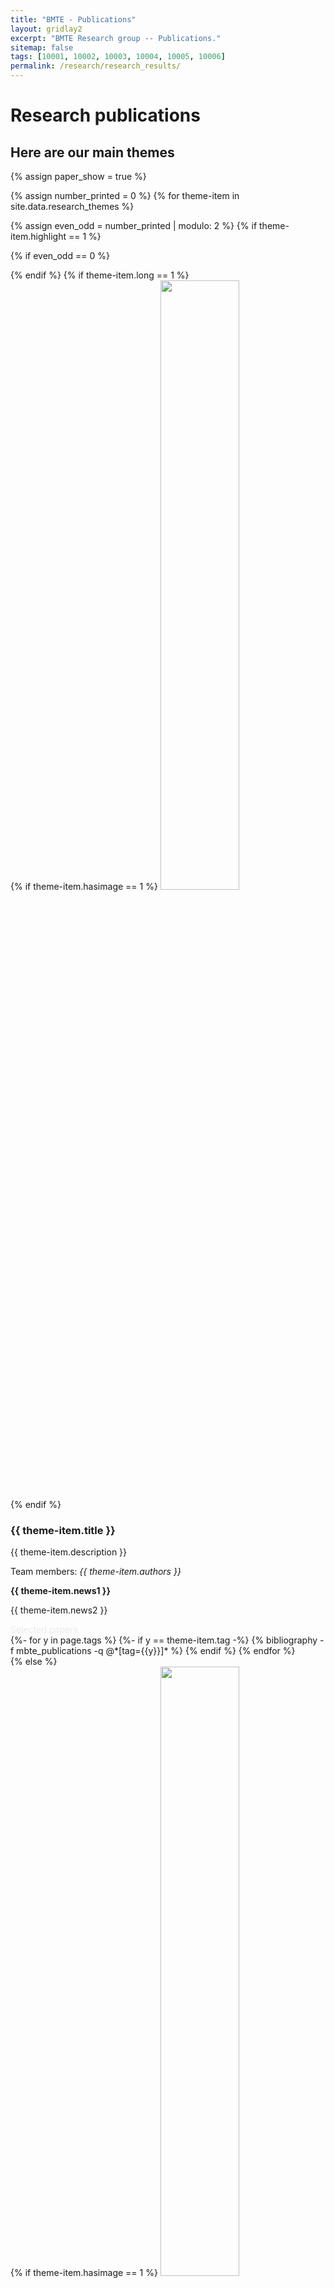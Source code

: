 ```yaml
---
title: "BMTE - Publications"
layout: gridlay2
excerpt: "BMTE Research group -- Publications."
sitemap: false
tags: [10001, 10002, 10003, 10004, 10005, 10006]
permalink: /research/research_results/
---
```



# Research publications

## Here are our main themes
{% assign paper_show = true %}


{% assign number_printed = 0 %}
{% for theme-item in site.data.research_themes %}

{% assign even_odd = number_printed | modulo: 2 %}
{% if theme-item.highlight == 1 %}

{% if even_odd == 0 %}
<div class="row">
{% endif %}
{% if theme-item.long == 1 %}
<div class="col-sm-12 clearfix">
 <div class="well">
 {% if theme-item.hasimage == 1 %}
  <img src="{{ site.url }}{{ site.baseurl }}/images/publications/{{ theme-item.image }}" class="img-responsive" width="50%" style="float: top"/>
  {% endif %}
  <h3><pubtit>{{ theme-item.title }}</pubtit></h3>
  <p>{{ theme-item.description }}</p>
  <p>Team members: <em>{{ theme-item.authors }}</em></p>
  <p class="text-danger"><strong> {{ theme-item.news1 }}</strong></p>
  <p> {{ theme-item.news2 }}</p>
  <a data-toggle="collapse" href="#{{theme-item.key}}-bib"  class="btn-bib" style="text-decoration:none; color:#ebebeb; hover:#ebebeb;" role="button" aria-expanded="false">Selected papers</a>
<div class="collapse" id="{{theme-item.key}}-bib"><div class="well-abs"><div class="publications">
{%- for y in page.tags %}
{%- if y == theme-item.tag -%}
{% bibliography -f mbte_publications -q @*[tag={{y}}]* %}
{% endif %}
{% endfor %}
</div></div></div>
 </div>
</div>
</div>
{% else %}
<div class="col-sm-6 clearfix">
 <div class="well">
 {% if theme-item.hasimage == 1 %}
  <img src="{{ site.url }}{{ site.baseurl }}/images/publications/{{ theme-item.image }}" class="img-responsive" width="50%" style="float: top"/>
  {% endif %}
  <h3><pubtit>{{ theme-item.title }}</pubtit></h3>
  {{ theme-item.description }}
  <p>Team members: <em>{{ theme-item.authors }}</em></p>
  <p class="text-danger"><strong> {{ theme-item.news1 }}</strong></p>
  <p> {{ theme-item.news2 }}</p>
  <a data-toggle="collapse" href="#{{theme-item.key}}-bib"  class="btn-bib" style="text-decoration:none; color:#ebebeb; hover:#ebebeb;" role="button" aria-expanded="false">Selected papers</a>
<div class="collapse" id="{{theme-item.key}}-bib"><div class="well-abs"><div class="publications">
{%- for y in page.tags %}
{%- if y == theme-item.tag -%}
{% bibliography -f mbte_publications -q @*[tag={{y}}]* %}
{% endif %}
{% endfor %}
</div></div></div>
 </div>
</div>
{% assign number_printed = number_printed | plus: 1 %}
{% if even_odd == 1 %}
</div>
{% endif %}

{% endif %}
{% endif %}
{% endfor %}

{% assign even_odd = number_printed | modulo: 2 %}
{% if even_odd == 1 %}
</div>
{% endif %}

<p> &nbsp; </p>
